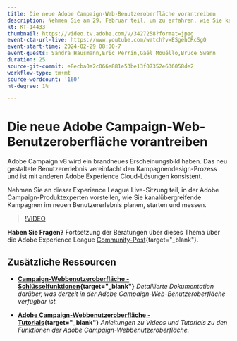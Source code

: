 ```yaml
---
title: Die neue Adobe Campaign-Web-Benutzeroberfläche vorantreiben
description: Nehmen Sie am 29. Februar teil, um zu erfahren, wie Sie kanalübergreifende Strategien mithilfe der neuen Adobe Campaign Web-Benutzeroberfläche planen, starten und messen können.
kt: KT-14433
thumbnail: https://video.tv.adobe.com/v/3427258?format=jpeg
event-cta-url-live: https://www.youtube.com/watch?v=ESgehCRcSgQ
event-start-time: 2024-02-29 08:00-7
event-guests: Sandra Hausmann,Eric Perrin,Gaël Mouëllo,Bruce Swann
duration: 25
source-git-commit: e8ecba0a2c066e881e53be13f07352e636058de2
workflow-type: tm+mt
source-wordcount: '160'
ht-degree: 1%

---
```


# Die neue Adobe Campaign-Web-Benutzeroberfläche vorantreiben

Adobe Campaign v8 wird ein brandneues Erscheinungsbild haben. Das neu gestaltete Benutzererlebnis vereinfacht den Kampagnendesign-Prozess und ist mit anderen Adobe Experience Cloud-Lösungen konsistent.

Nehmen Sie an dieser Experience League Live-Sitzung teil, in der Adobe Campaign-Produktexperten vorstellen, wie Sie kanalübergreifende Kampagnen im neuen Benutzererlebnis planen, starten und messen.

>[!VIDEO](https://video.tv.adobe.com/v/3427258/?quality=12&learn=on)

**Haben Sie Fragen?** Fortsetzung der Beratungen über dieses Thema über die Adobe Experience League [Community-Post](https://experienceleaguecommunities.adobe.com/t5/adobe-campaign-classic/experience-league-live-post-session-discussion-leaping-ahead/m-p/656893#M2671){target="_blank"}.

## Zusätzliche Ressourcen

* **[Campaign-Webbenutzeroberfläche - Schlüsselfunktionen](https://experienceleague.adobe.com/docs/campaign-web/v8/whats-new.html?lang=de){target="_blank"}**
  *Detaillierte Dokumentation darüber, was derzeit in der Adobe Campaign-Web-Benutzeroberfläche verfügbar ist.*

* **[Adobe Campaign-Webbenutzeroberfläche - Tutorials](https://experienceleague.adobe.com/docs/campaign-web-learn/tutorials/overview.html?lang=en){target="_blank"}**
  *Anleitungen zu Videos und Tutorials zu den Funktionen der Adobe Campaign-Webbenutzeroberfläche.*


